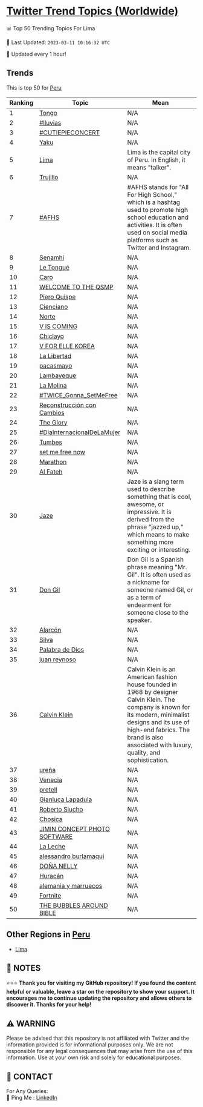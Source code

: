 [Twitter Trend Topics (Worldwide)](https://github.com/ErcinDedeoglu/Twitter-Trend-Topics)
==========


📊 Top 50 Trending Topics For Lima

📆 Last Updated: `2023-03-11 10:16:32 UTC`

🔧 Updated every 1 hour!


## Trends

This is top 50 for [Peru](</Peru>)

| Ranking | Topic | Mean |
| ------- | ------------ | ------------ |
| 1 | [Tongo](http://twitter.com/search?q=Tongo) | N/A |
| 2 | [#lluvias](http://twitter.com/search?q=%23lluvias) | N/A |
| 3 | [#CUTIEPIECONCERT](http://twitter.com/search?q=%23CUTIEPIECONCERT) | N/A |
| 4 | [Yaku](http://twitter.com/search?q=Yaku) | N/A |
| 5 | [Lima](http://twitter.com/search?q=Lima) | Lima is the capital city of Peru. In English, it means "talker". |
| 6 | [Trujillo](http://twitter.com/search?q=Trujillo) | N/A |
| 7 | [#AFHS](http://twitter.com/search?q=%23AFHS) | #AFHS stands for "All For High School," which is a hashtag used to promote high school education and activities. It is often used on social media platforms such as Twitter and Instagram. |
| 8 | [Senamhi](http://twitter.com/search?q=Senamhi) | N/A |
| 9 | [Le Tongué](http://twitter.com/search?q=Le+Tongu%c3%a9) | N/A |
| 10 | [Caro](http://twitter.com/search?q=Caro) | N/A |
| 11 | [WELCOME TO THE QSMP](http://twitter.com/search?q=WELCOME+TO+THE+QSMP) | N/A |
| 12 | [Piero Quispe](http://twitter.com/search?q=Piero+Quispe) | N/A |
| 13 | [Cienciano](http://twitter.com/search?q=Cienciano) | N/A |
| 14 | [Norte](http://twitter.com/search?q=Norte) | N/A |
| 15 | [V IS COMING](http://twitter.com/search?q=V+IS+COMING) | N/A |
| 16 | [Chiclayo](http://twitter.com/search?q=Chiclayo) | N/A |
| 17 | [V FOR ELLE KOREA](http://twitter.com/search?q=V+FOR+ELLE+KOREA) | N/A |
| 18 | [La Libertad](http://twitter.com/search?q=La+Libertad) | N/A |
| 19 | [pacasmayo](http://twitter.com/search?q=pacasmayo) | N/A |
| 20 | [Lambayeque](http://twitter.com/search?q=Lambayeque) | N/A |
| 21 | [La Molina](http://twitter.com/search?q=La+Molina) | N/A |
| 22 | [#TWICE_Gonna_SetMeFree](http://twitter.com/search?q=%23TWICE_Gonna_SetMeFree) | N/A |
| 23 | [Reconstrucción con Cambios](http://twitter.com/search?q=Reconstrucci%c3%b3n+con+Cambios) | N/A |
| 24 | [The Glory](http://twitter.com/search?q=The+Glory) | N/A |
| 25 | [#DiaInternacionalDeLaMujer](http://twitter.com/search?q=%23DiaInternacionalDeLaMujer) | N/A |
| 26 | [Tumbes](http://twitter.com/search?q=Tumbes) | N/A |
| 27 | [set me free now](http://twitter.com/search?q=set+me+free+now) | N/A |
| 28 | [Marathon](http://twitter.com/search?q=Marathon) | N/A |
| 29 | [Al Fateh](http://twitter.com/search?q=Al+Fateh) | N/A |
| 30 | [Jaze](http://twitter.com/search?q=Jaze) | Jaze is a slang term used to describe something that is cool, awesome, or impressive. It is derived from the phrase "jazzed up," which means to make something more exciting or interesting. |
| 31 | [Don Gil](http://twitter.com/search?q=Don+Gil) | Don Gil is a Spanish phrase meaning "Mr. Gil". It is often used as a nickname for someone named Gil, or as a term of endearment for someone close to the speaker. |
| 32 | [Alarcón](http://twitter.com/search?q=Alarc%c3%b3n) | N/A |
| 33 | [Silva](http://twitter.com/search?q=Silva) | N/A |
| 34 | [Palabra de Dios](http://twitter.com/search?q=Palabra+de+Dios) | N/A |
| 35 | [juan reynoso](http://twitter.com/search?q=juan+reynoso) | N/A |
| 36 | [Calvin Klein](http://twitter.com/search?q=Calvin+Klein) | Calvin Klein is an American fashion house founded in 1968 by designer Calvin Klein. The company is known for its modern, minimalist designs and its use of high-end fabrics. The brand is also associated with luxury, quality, and sophistication. |
| 37 | [ureña](http://twitter.com/search?q=ure%c3%b1a) | N/A |
| 38 | [Venecia](http://twitter.com/search?q=Venecia) | N/A |
| 39 | [pretell](http://twitter.com/search?q=pretell) | N/A |
| 40 | [Gianluca Lapadula](http://twitter.com/search?q=Gianluca+Lapadula) | N/A |
| 41 | [Roberto Siucho](http://twitter.com/search?q=Roberto+Siucho) | N/A |
| 42 | [Chosica](http://twitter.com/search?q=Chosica) | N/A |
| 43 | [JIMIN CONCEPT PHOTO SOFTWARE](http://twitter.com/search?q=JIMIN+CONCEPT+PHOTO+SOFTWARE) | N/A |
| 44 | [La Leche](http://twitter.com/search?q=La+Leche) | N/A |
| 45 | [alessandro burlamaqui](http://twitter.com/search?q=alessandro+burlamaqui) | N/A |
| 46 | [DOÑA NELLY](http://twitter.com/search?q=DO%c3%91A+NELLY) | N/A |
| 47 | [Huracán](http://twitter.com/search?q=Hurac%c3%a1n) | N/A |
| 48 | [alemania y marruecos](http://twitter.com/search?q=alemania+y+marruecos) | N/A |
| 49 | [Fortnite](http://twitter.com/search?q=Fortnite) | N/A |
| 50 | [THE BUBBLES AROUND BIBLE](http://twitter.com/search?q=THE+BUBBLES+AROUND+BIBLE) | N/A |



## Other Regions in [Peru](</Peru>)

* [Lima](</Peru/Lima.md>)



## 📝 NOTES

⭐⭐⭐ **Thank you for visiting my GitHub repository! If you found the content helpful or valuable, leave a star on the repository to show your support. It encourages me to continue updating the repository and allows others to discover it. Thanks for your help!**


## ⚠️ WARNING

Please be advised that this repository is not affiliated with Twitter and the information provided is for informational purposes only. We are not responsible for any legal consequences that may arise from the use of this information. Use at your own risk and solely for educational purposes.


## 📨 CONTACT

 For Any Queries:  
            🏓 Ping Me : [LinkedIn](https://www.linkedin.com/in/ercindedeoglu/)
